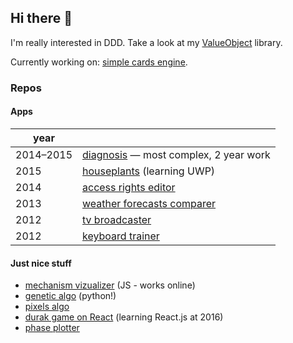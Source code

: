 ## Hi there 👋

I'm really interested in DDD. Take a look at my [ValueObject](https://github.com/sm-g/ByValue) library.

Currently working on: [simple cards engine](https://github.com/sm-g/simplecards).

### Repos

#### Apps

<!-- TODO fix ura, house, weather commits and remove year -->

| year      |                                                                            |
| --------- | -------------------------------------------------------------------------- |
| 2014–2015 | [diagnosis](https://github.com/sm-g/diagnosis) — most complex, 2 year work |
| 2015      | [houseplants](https://github.com/sm-g/houseplants) (learning UWP)          |
| 2014      | [access rights editor](https://github.com/sm-g/ura)                        |
| 2013      | [weather forecasts comparer](https://github.com/sm-g/weatherlog)           |
| 2012      | [tv broadcaster](https://github.com/sm-g/tvlauncher)                       |
| 2012      | [keyboard trainer](https://github.com/sm-g/kb-trainer)                     |

#### Just nice stuff

* [mechanism vizualizer](https://github.com/sm-g/mech) (JS - works online)
* [genetic algo](https://github.com/sm-g/genetic) (python!)
* [pixels algo](https://github.com/sm-g/pixels)
* [durak game on React](https://bitbucket.org/smg/durak-react) (learning React.js at 2016)
* [phase plotter](https://github.com/sm-g/phase-plotter)

<!-- #### stuff

[адаптивная верстка](fairytale/index.html)\
[html-палитра](palette/index.html)

TODO

add all history down to first code 😭
 -->

<!--
**sm-g/sm-g** is a ✨ _special_ ✨ repository because its `README.md` (this file) appears on your GitHub profile.

Here are some ideas to get you started:

- 🔭 I’m currently working on ...
- 🌱 I’m currently learning ...
- 👯 I’m looking to collaborate on ...
- 🤔 I’m looking for help with ...
- 💬 Ask me about ...
- 📫 How to reach me: ...
- 😄 Pronouns: ...
- ⚡ Fun fact: ...
-->
